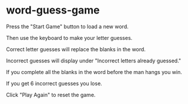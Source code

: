 # word-guess-game

Press the "Start Game" button to load a new word.

Then use the keyboard to make your letter guesses.

Correct letter guesses will replace the blanks in the word.

Incorrect guesses will display under "Incorrect letters already guessed." 

If you complete all the blanks in the word before the man hangs you win.

If you get 6 incorrect guesses you lose.

Click "Play Again" to reset the game.


